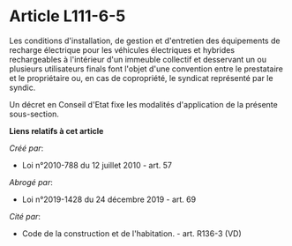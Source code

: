 # Article L111-6-5

Les conditions d'installation, de gestion et d'entretien des équipements de recharge électrique pour les véhicules
électriques et hybrides rechargeables à l'intérieur d'un immeuble collectif et desservant un ou plusieurs utilisateurs finals
font l'objet d'une convention entre le prestataire et le propriétaire ou, en cas de copropriété, le syndicat représenté par
le syndic.

Un décret en Conseil d'Etat fixe les modalités d'application de la présente sous-section.

**Liens relatifs à cet article**

_Créé par_:

  - Loi n°2010-788 du 12 juillet 2010 - art. 57

_Abrogé par_:

  - Loi n°2019-1428 du 24 décembre 2019 - art. 69

_Cité par_:

  - Code de la construction et de l'habitation. - art. R136-3 (VD)
